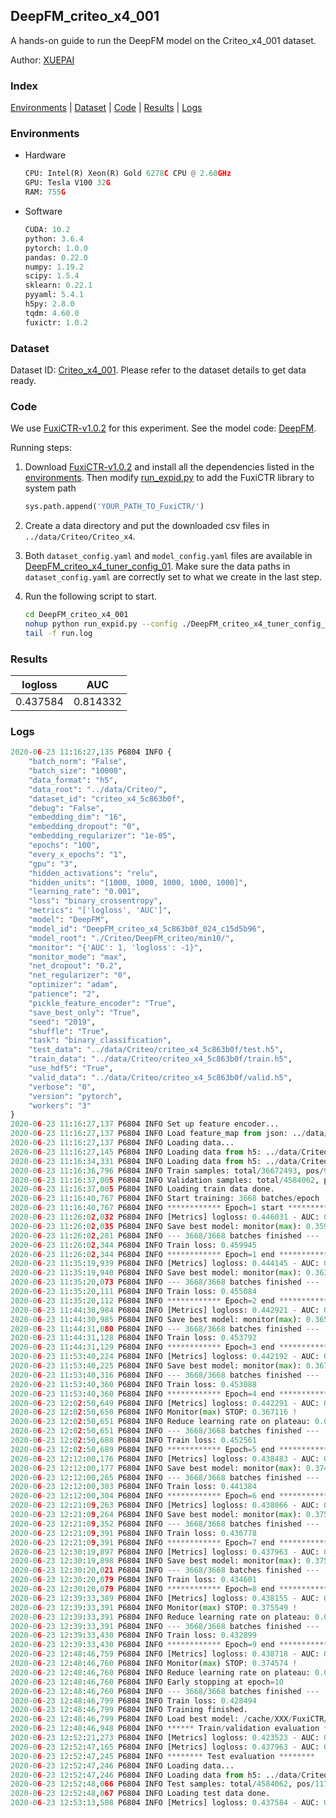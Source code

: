 ## DeepFM_criteo_x4_001

A hands-on guide to run the DeepFM model on the Criteo_x4_001 dataset.

Author: [XUEPAI](https://github.com/xue-pai)

### Index
[Environments](#Environments) | [Dataset](#Dataset) | [Code](#Code) | [Results](#Results) | [Logs](#Logs)

### Environments
+ Hardware

  ```python
  CPU: Intel(R) Xeon(R) Gold 6278C CPU @ 2.60GHz
  GPU: Tesla V100 32G
  RAM: 755G

  ```

+ Software

  ```python
  CUDA: 10.2
  python: 3.6.4
  pytorch: 1.0.0
  pandas: 0.22.0
  numpy: 1.19.2
  scipy: 1.5.4
  sklearn: 0.22.1
  pyyaml: 5.4.1
  h5py: 2.8.0
  tqdm: 4.60.0
  fuxictr: 1.0.2
  ```

### Dataset
Dataset ID: [Criteo_x4_001](https://github.com/openbenchmark/BARS/blob/master/ctr_prediction/datasets/Criteo/README.md#Criteo_x4_001). Please refer to the dataset details to get data ready.

### Code

We use [FuxiCTR-v1.0.2](https://github.com/xue-pai/FuxiCTR/tree/v1.0.2) for this experiment. See the model code: [DeepFM](https://github.com/xue-pai/FuxiCTR/blob/v1.0.2/fuxictr/pytorch/models/DeepFM.py).

Running steps:

1. Download [FuxiCTR-v1.0.2](https://github.com/xue-pai/FuxiCTR/archive/refs/tags/v1.0.2.zip) and install all the dependencies listed in the [environments](#environments). Then modify [run_expid.py](./run_expid.py#L5) to add the FuxiCTR library to system path
    
    ```python
    sys.path.append('YOUR_PATH_TO_FuxiCTR/')
    ```

2. Create a data directory and put the downloaded csv files in `../data/Criteo/Criteo_x4`.

3. Both `dataset_config.yaml` and `model_config.yaml` files are available in [DeepFM_criteo_x4_tuner_config_01](./DeepFM_criteo_x4_tuner_config_01). Make sure the data paths in `dataset_config.yaml` are correctly set to what we create in the last step.

4. Run the following script to start.

    ```bash
    cd DeepFM_criteo_x4_001
    nohup python run_expid.py --config ./DeepFM_criteo_x4_tuner_config_01 --expid DeepFM_criteo_x4_024_626165ea --gpu 0 > run.log &
    tail -f run.log
    ```

### Results

| logloss | AUC  |
|:--------------------:|:--------------------:|
| 0.437584 | 0.814332  |


### Logs
```python
2020-06-23 11:16:27,135 P6804 INFO {
    "batch_norm": "False",
    "batch_size": "10000",
    "data_format": "h5",
    "data_root": "../data/Criteo/",
    "dataset_id": "criteo_x4_5c863b0f",
    "debug": "False",
    "embedding_dim": "16",
    "embedding_dropout": "0",
    "embedding_regularizer": "1e-05",
    "epochs": "100",
    "every_x_epochs": "1",
    "gpu": "3",
    "hidden_activations": "relu",
    "hidden_units": "[1000, 1000, 1000, 1000, 1000]",
    "learning_rate": "0.001",
    "loss": "binary_crossentropy",
    "metrics": "['logloss', 'AUC']",
    "model": "DeepFM",
    "model_id": "DeepFM_criteo_x4_5c863b0f_024_c15d5b96",
    "model_root": "./Criteo/DeepFM_criteo/min10/",
    "monitor": "{'AUC': 1, 'logloss': -1}",
    "monitor_mode": "max",
    "net_dropout": "0.2",
    "net_regularizer": "0",
    "optimizer": "adam",
    "patience": "2",
    "pickle_feature_encoder": "True",
    "save_best_only": "True",
    "seed": "2019",
    "shuffle": "True",
    "task": "binary_classification",
    "test_data": "../data/Criteo/criteo_x4_5c863b0f/test.h5",
    "train_data": "../data/Criteo/criteo_x4_5c863b0f/train.h5",
    "use_hdf5": "True",
    "valid_data": "../data/Criteo/criteo_x4_5c863b0f/valid.h5",
    "verbose": "0",
    "version": "pytorch",
    "workers": "3"
}
2020-06-23 11:16:27,137 P6804 INFO Set up feature encoder...
2020-06-23 11:16:27,137 P6804 INFO Load feature_map from json: ../data/Criteo/criteo_x4_5c863b0f/feature_map.json
2020-06-23 11:16:27,137 P6804 INFO Loading data...
2020-06-23 11:16:27,145 P6804 INFO Loading data from h5: ../data/Criteo/criteo_x4_5c863b0f/train.h5
2020-06-23 11:16:34,331 P6804 INFO Loading data from h5: ../data/Criteo/criteo_x4_5c863b0f/valid.h5
2020-06-23 11:16:36,796 P6804 INFO Train samples: total/36672493, pos/9396350, neg/27276143, ratio/25.62%
2020-06-23 11:16:37,005 P6804 INFO Validation samples: total/4584062, pos/1174544, neg/3409518, ratio/25.62%
2020-06-23 11:16:37,005 P6804 INFO Loading train data done.
2020-06-23 11:16:40,767 P6804 INFO Start training: 3668 batches/epoch
2020-06-23 11:16:40,767 P6804 INFO ************ Epoch=1 start ************
2020-06-23 11:26:02,032 P6804 INFO [Metrics] logloss: 0.446031 - AUC: 0.805445
2020-06-23 11:26:02,035 P6804 INFO Save best model: monitor(max): 0.359414
2020-06-23 11:26:02,281 P6804 INFO --- 3668/3668 batches finished ---
2020-06-23 11:26:02,344 P6804 INFO Train loss: 0.459945
2020-06-23 11:26:02,344 P6804 INFO ************ Epoch=1 end ************
2020-06-23 11:35:19,939 P6804 INFO [Metrics] logloss: 0.444145 - AUC: 0.807468
2020-06-23 11:35:19,940 P6804 INFO Save best model: monitor(max): 0.363323
2020-06-23 11:35:20,073 P6804 INFO --- 3668/3668 batches finished ---
2020-06-23 11:35:20,111 P6804 INFO Train loss: 0.455084
2020-06-23 11:35:20,112 P6804 INFO ************ Epoch=2 end ************
2020-06-23 11:44:30,984 P6804 INFO [Metrics] logloss: 0.442921 - AUC: 0.808500
2020-06-23 11:44:30,985 P6804 INFO Save best model: monitor(max): 0.365580
2020-06-23 11:44:31,080 P6804 INFO --- 3668/3668 batches finished ---
2020-06-23 11:44:31,128 P6804 INFO Train loss: 0.453792
2020-06-23 11:44:31,129 P6804 INFO ************ Epoch=3 end ************
2020-06-23 11:53:40,224 P6804 INFO [Metrics] logloss: 0.442192 - AUC: 0.809317
2020-06-23 11:53:40,225 P6804 INFO Save best model: monitor(max): 0.367125
2020-06-23 11:53:40,316 P6804 INFO --- 3668/3668 batches finished ---
2020-06-23 11:53:40,360 P6804 INFO Train loss: 0.453088
2020-06-23 11:53:40,360 P6804 INFO ************ Epoch=4 end ************
2020-06-23 12:02:50,649 P6804 INFO [Metrics] logloss: 0.442291 - AUC: 0.809407
2020-06-23 12:02:50,650 P6804 INFO Monitor(max) STOP: 0.367116 !
2020-06-23 12:02:50,651 P6804 INFO Reduce learning rate on plateau: 0.000100
2020-06-23 12:02:50,651 P6804 INFO --- 3668/3668 batches finished ---
2020-06-23 12:02:50,688 P6804 INFO Train loss: 0.452561
2020-06-23 12:02:50,689 P6804 INFO ************ Epoch=5 end ************
2020-06-23 12:12:00,176 P6804 INFO [Metrics] logloss: 0.438483 - AUC: 0.813303
2020-06-23 12:12:00,177 P6804 INFO Save best model: monitor(max): 0.374820
2020-06-23 12:12:00,265 P6804 INFO --- 3668/3668 batches finished ---
2020-06-23 12:12:00,303 P6804 INFO Train loss: 0.441384
2020-06-23 12:12:00,304 P6804 INFO ************ Epoch=6 end ************
2020-06-23 12:21:09,263 P6804 INFO [Metrics] logloss: 0.438066 - AUC: 0.813774
2020-06-23 12:21:09,264 P6804 INFO Save best model: monitor(max): 0.375708
2020-06-23 12:21:09,352 P6804 INFO --- 3668/3668 batches finished ---
2020-06-23 12:21:09,391 P6804 INFO Train loss: 0.436778
2020-06-23 12:21:09,391 P6804 INFO ************ Epoch=7 end ************
2020-06-23 12:30:19,897 P6804 INFO [Metrics] logloss: 0.437963 - AUC: 0.813896
2020-06-23 12:30:19,898 P6804 INFO Save best model: monitor(max): 0.375933
2020-06-23 12:30:20,021 P6804 INFO --- 3668/3668 batches finished ---
2020-06-23 12:30:20,079 P6804 INFO Train loss: 0.434601
2020-06-23 12:30:20,079 P6804 INFO ************ Epoch=8 end ************
2020-06-23 12:39:33,389 P6804 INFO [Metrics] logloss: 0.438155 - AUC: 0.813705
2020-06-23 12:39:33,391 P6804 INFO Monitor(max) STOP: 0.375549 !
2020-06-23 12:39:33,391 P6804 INFO Reduce learning rate on plateau: 0.000010
2020-06-23 12:39:33,391 P6804 INFO --- 3668/3668 batches finished ---
2020-06-23 12:39:33,430 P6804 INFO Train loss: 0.432899
2020-06-23 12:39:33,430 P6804 INFO ************ Epoch=9 end ************
2020-06-23 12:48:46,759 P6804 INFO [Metrics] logloss: 0.438718 - AUC: 0.813293
2020-06-23 12:48:46,760 P6804 INFO Monitor(max) STOP: 0.374574 !
2020-06-23 12:48:46,760 P6804 INFO Reduce learning rate on plateau: 0.000001
2020-06-23 12:48:46,760 P6804 INFO Early stopping at epoch=10
2020-06-23 12:48:46,760 P6804 INFO --- 3668/3668 batches finished ---
2020-06-23 12:48:46,799 P6804 INFO Train loss: 0.428494
2020-06-23 12:48:46,799 P6804 INFO Training finished.
2020-06-23 12:48:46,799 P6804 INFO Load best model: /cache/XXX/FuxiCTR/benchmarks/Criteo/DeepFM_criteo/min10/criteo_x4_5c863b0f/DeepFM_criteo_x4_5c863b0f_024_c15d5b96_model.ckpt
2020-06-23 12:48:46,948 P6804 INFO ****** Train/validation evaluation ******
2020-06-23 12:52:21,273 P6804 INFO [Metrics] logloss: 0.423523 - AUC: 0.829712
2020-06-23 12:52:47,165 P6804 INFO [Metrics] logloss: 0.437963 - AUC: 0.813896
2020-06-23 12:52:47,245 P6804 INFO ******** Test evaluation ********
2020-06-23 12:52:47,246 P6804 INFO Loading data...
2020-06-23 12:52:47,246 P6804 INFO Loading data from h5: ../data/Criteo/criteo_x4_5c863b0f/test.h5
2020-06-23 12:52:48,066 P6804 INFO Test samples: total/4584062, pos/1174544, neg/3409518, ratio/25.62%
2020-06-23 12:52:48,067 P6804 INFO Loading test data done.
2020-06-23 12:53:13,508 P6804 INFO [Metrics] logloss: 0.437584 - AUC: 0.814332

```
